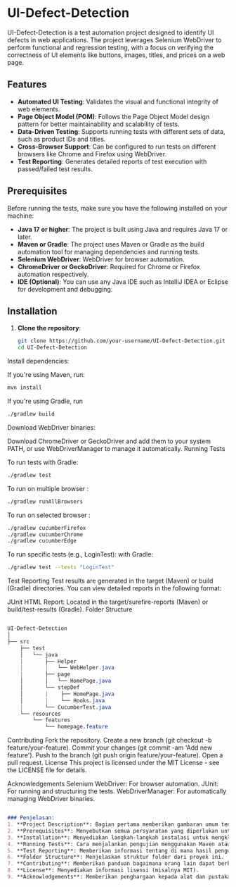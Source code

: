 # UI-Defect-Detection

UI-Defect-Detection is a test automation project designed to identify UI defects in web applications. The project leverages Selenium WebDriver to perform functional and regression testing, with a focus on verifying the correctness of UI elements like buttons, images, titles, and prices on a web page.

## Features

- **Automated UI Testing**: Validates the visual and functional integrity of web elements.
- **Page Object Model (POM)**: Follows the Page Object Model design pattern for better maintainability and scalability of tests.
- **Data-Driven Testing**: Supports running tests with different sets of data, such as product IDs and titles.
- **Cross-Browser Support**: Can be configured to run tests on different browsers like Chrome and Firefox using WebDriver.
- **Test Reporting**: Generates detailed reports of test execution with passed/failed test results.

## Prerequisites

Before running the tests, make sure you have the following installed on your machine:

- **Java 17 or higher**: The project is built using Java and requires Java 17 or later.
- **Maven or Gradle**: The project uses Maven or Gradle as the build automation tool for managing dependencies and running tests.
- **Selenium WebDriver**: WebDriver for browser automation.
- **ChromeDriver or GeckoDriver**: Required for Chrome or Firefox automation respectively.
- **IDE (Optional)**: You can use any Java IDE such as IntelliJ IDEA or Eclipse for development and debugging.

## Installation

1. **Clone the repository**:

   ```bash
   git clone https://github.com/your-username/UI-Defect-Detection.git
   cd UI-Defect-Detection
Install dependencies:

If you're using Maven, run:

```bash
mvn install
```
If you're using Gradle, run
```bash
./gradlew build
```
Download WebDriver binaries:

Download ChromeDriver or GeckoDriver and add them to your system PATH, or use WebDriverManager to manage it automatically.
Running Tests

To run tests with Gradle:
```bash
./gradlew test
```
To run on multiple browser :
```bash
./gradlew runAllBrowsers
```
To run on selected browser :
```bash
./gradlew cucumberFirefox
./gradlew cucumberChrome
./gradlew cucumberEdge
```

To run specific tests (e.g., LoginTest):
with Gradle:

```bash
./gradlew test --tests "LoginTest"
```
Test Reporting
Test results are generated in the target (Maven) or build (Gradle) directories. You can view detailed reports in the following format:

JUnit HTML Report: Located in the target/surefire-reports (Maven) or build/test-results (Gradle).
Folder Structure
```scss

UI-Defect-Detection
│
├── src
    ├── test
    │   └── java
    |       ├── Helper
    |       |   └── WebHelper.java
    |       ├── page
    │       │   └── HomePage.java
    │       └── stepDef
    │       |    ├── HomePage.java
    │       |    └── Hooks.java
    |       └── CucumberTest.java   
    └── resources
        └── features
            └── homepage.feature
```
Contributing
Fork the repository.
Create a new branch (git checkout -b feature/your-feature).
Commit your changes (git commit -am 'Add new feature').
Push to the branch (git push origin feature/your-feature).
Open a pull request.
License
This project is licensed under the MIT License - see the LICENSE file for details.

Acknowledgements
Selenium WebDriver: For browser automation.
JUnit: For running and structuring the tests.
WebDriverManager: For automatically managing WebDriver binaries.
```markdown

### Penjelasan:
1. **Project Description**: Bagian pertama memberikan gambaran umum tentang apa yang dilakukan oleh proyek ini, seperti pengujian otomatis UI menggunakan Selenium WebDriver.
2. **Prerequisites**: Menyebutkan semua persyaratan yang diperlukan untuk menjalankan proyek ini.
3. **Installation**: Menyediakan langkah-langkah instalasi untuk mengkloning repositori dan mengatur dependensi.
4. **Running Tests**: Cara menjalankan pengujian menggunakan Maven atau Gradle.
5. **Test Reporting**: Memberikan informasi tentang di mana hasil pengujian dapat ditemukan.
6. **Folder Structure**: Menjelaskan struktur folder dari proyek ini.
7. **Contributing**: Memberikan panduan bagaimana orang lain dapat berkontribusi pada proyek ini.
8. **License**: Menyediakan informasi lisensi (misalnya MIT).
9. **Acknowledgements**: Memberikan penghargaan kepada alat dan pustaka yang digunakan dalam proyek ini.
```
